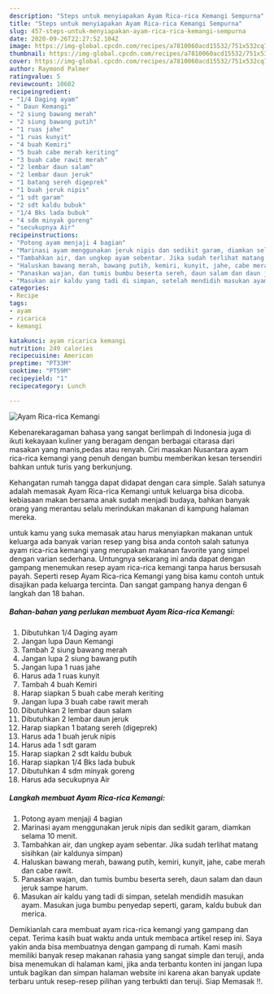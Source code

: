 ```yaml
---
description: "Steps untuk menyiapakan Ayam Rica-rica Kemangi Sempurna"
title: "Steps untuk menyiapakan Ayam Rica-rica Kemangi Sempurna"
slug: 457-steps-untuk-menyiapakan-ayam-rica-rica-kemangi-sempurna
date: 2020-09-26T22:27:52.104Z
image: https://img-global.cpcdn.com/recipes/a7810060acd15532/751x532cq70/ayam-rica-rica-kemangi-foto-resep-utama.jpg
thumbnail: https://img-global.cpcdn.com/recipes/a7810060acd15532/751x532cq70/ayam-rica-rica-kemangi-foto-resep-utama.jpg
cover: https://img-global.cpcdn.com/recipes/a7810060acd15532/751x532cq70/ayam-rica-rica-kemangi-foto-resep-utama.jpg
author: Raymond Palmer
ratingvalue: 5
reviewcount: 10602
recipeingredient:
- "1/4 Daging ayam"
- " Daun Kemangi"
- "2 siung bawang merah"
- "2 siung bawang putih"
- "1 ruas jahe"
- "1 ruas kunyit"
- "4 buah Kemiri"
- "5 buah cabe merah keriting"
- "3 buah cabe rawit merah"
- "2 lembar daun salam"
- "2 lembar daun jeruk"
- "1 batang sereh digeprek"
- "1 buah jeruk nipis"
- "1 sdt garam"
- "2 sdt kaldu bubuk"
- "1/4 Bks lada bubuk"
- "4 sdm minyak goreng"
- "secukupnya Air"
recipeinstructions:
- "Potong ayam menjaji 4 bagian"
- "Marinasi ayam menggunakan jeruk nipis dan sedikit garam, diamkan selama 10 menit."
- "Tambahkan air, dan ungkep ayam sebentar. Jika sudah terlihat matang sisihkan (air kaldunya simpan)"
- "Haluskan bawang merah, bawang putih, kemiri, kunyit, jahe, cabe merah dan cabe rawit."
- "Panaskan wajan, dan tumis bumbu beserta sereh, daun salam dan daun jeruk sampe harum."
- "Masukan air kaldu yang tadi di simpan, setelah mendidih masukan ayam. Masukan juga bumbu penyedap seperti, garam, kaldu bubuk dan merica."
categories:
- Recipe
tags:
- ayam
- ricarica
- kemangi

katakunci: ayam ricarica kemangi 
nutrition: 249 calories
recipecuisine: American
preptime: "PT33M"
cooktime: "PT59M"
recipeyield: "1"
recipecategory: Lunch

---
```



![Ayam Rica-rica Kemangi](https://img-global.cpcdn.com/recipes/a7810060acd15532/751x532cq70/ayam-rica-rica-kemangi-foto-resep-utama.jpg)

Kebenarekaragaman bahasa yang sangat berlimpah di Indonesia juga di ikuti kekayaan kuliner yang beragam dengan berbagai citarasa dari masakan yang manis,pedas atau renyah. Ciri masakan Nusantara ayam rica-rica kemangi yang penuh dengan bumbu memberikan kesan tersendiri bahkan untuk turis yang berkunjung.


Kehangatan rumah tangga dapat didapat dengan cara simple. Salah satunya adalah memasak Ayam Rica-rica Kemangi untuk keluarga bisa dicoba. kebiasaan makan bersama anak sudah menjadi budaya, bahkan banyak orang yang merantau selalu merindukan makanan di kampung halaman mereka.



untuk kamu yang suka memasak atau harus menyiapkan makanan untuk keluarga ada banyak varian resep yang bisa anda contoh salah satunya ayam rica-rica kemangi yang merupakan makanan favorite yang simpel dengan varian sederhana. Untungnya sekarang ini anda dapat dengan gampang menemukan resep ayam rica-rica kemangi tanpa harus bersusah payah.
Seperti resep Ayam Rica-rica Kemangi yang bisa kamu contoh untuk disajikan pada keluarga tercinta. Dan sangat gampang hanya dengan 6 langkah dan 18 bahan.


<!--inarticleads1-->

##### Bahan-bahan yang perlukan membuat Ayam Rica-rica Kemangi:

1. Dibutuhkan 1/4 Daging ayam
1. Jangan lupa  Daun Kemangi
1. Tambah 2 siung bawang merah
1. Jangan lupa 2 siung bawang putih
1. Jangan lupa 1 ruas jahe
1. Harus ada 1 ruas kunyit
1. Tambah 4 buah Kemiri
1. Harap siapkan 5 buah cabe merah keriting
1. Jangan lupa 3 buah cabe rawit merah
1. Dibutuhkan 2 lembar daun salam
1. Dibutuhkan 2 lembar daun jeruk
1. Harap siapkan 1 batang sereh (digeprek)
1. Harus ada 1 buah jeruk nipis
1. Harus ada 1 sdt garam
1. Harap siapkan 2 sdt kaldu bubuk
1. Harap siapkan 1/4 Bks lada bubuk
1. Dibutuhkan 4 sdm minyak goreng
1. Harus ada secukupnya Air




<!--inarticleads2-->

##### Langkah membuat  Ayam Rica-rica Kemangi:

1. Potong ayam menjaji 4 bagian
1. Marinasi ayam menggunakan jeruk nipis dan sedikit garam, diamkan selama 10 menit.
1. Tambahkan air, dan ungkep ayam sebentar. Jika sudah terlihat matang sisihkan (air kaldunya simpan)
1. Haluskan bawang merah, bawang putih, kemiri, kunyit, jahe, cabe merah dan cabe rawit.
1. Panaskan wajan, dan tumis bumbu beserta sereh, daun salam dan daun jeruk sampe harum.
1. Masukan air kaldu yang tadi di simpan, setelah mendidih masukan ayam. Masukan juga bumbu penyedap seperti, garam, kaldu bubuk dan merica.




Demikianlah cara membuat ayam rica-rica kemangi yang gampang dan cepat. Terima kasih buat waktu anda untuk membaca artikel resep ini. Saya yakin anda bisa membuatnya dengan gampang di rumah. Kami masih memiliki banyak resep makanan rahasia yang sangat simple dan teruji, anda bisa menemukan di halaman kami, jika anda terbantu konten ini jangan lupa untuk bagikan dan simpan halaman website ini karena akan banyak update terbaru untuk resep-resep pilihan yang terbukti dan teruji. Siap Memasak !!. 
